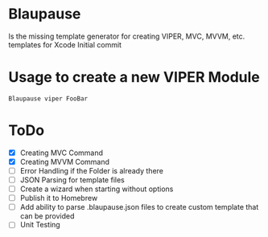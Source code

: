 # Blaupause 
Is the missing template generator for creating VIPER, MVC, MVVM, etc. templates for Xcode 
Initial commit

# Usage to create a new VIPER Module
```
Blaupause viper FooBar
```

# ToDo
- [x] Creating MVC Command
- [x] Creating MVVM Command
- [ ] Error Handling if the Folder is already there
- [ ] JSON Parsing for template files
- [ ] Create a wizard when starting without options
- [ ] Publish it to Homebrew
- [ ] Add ability to parse .blaupause.json files to create custom template that can be provided
- [ ] Unit Testing
